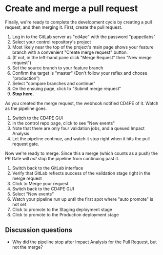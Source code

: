 # Create and merge a pull request

Finally, we're ready to complete the development cycle by creating a pull request, and then merging it.  First, create the pull request.

1. Log in to the GitLab server as "cd4pe" with the password "puppetlabs"
1. Select your control repository's project
1. Most likely near the top of the project's main page shows your feature branch with a convenient "Create merge request" button.
  1. (If not, in the left-hand pane click "Merge Request" then "New merge request")
1. Set the source branch to your feature branch
1. Confirm the target is "master" (Don't follow your reflex and choose "production")
1. Select "compare branches and continue"
1. On the ensuing page, click to "Submit merge request"
1. **Stop here.**

As you created the merge request, the webhook notified CD4PE of it.  Watch as the pipeline goes.

1. Switch to the CD4PE GUI
1. In the control repo page, click to see "New events"
1. Note that there are only four validation jobs, and a queued Impact Analysis
1. Let the pipeline continue, and watch it stop right when it hits the pull request gate.

Now we're ready to merge.  Since this a merge (which counts as a push) the PR Gate will *not* stop the pipeline from continuing past it.

1. Switch back to the GitLab interface
1. Verify that GitLab reflects success of the validation stage right in the merge request
1. Click to Merge your request
1. Switch back to the CD4PE GUI
1. Select "New events"
1. Watch your pipeline run up until the first spot where "auto promote" is not set
1. Click to promote to the Staging deployment stage
1. Click to promote to the Production deployment stage

## Discussion questions

* Why did the pipeline stop after Impact Analysis for the Pull Request, but not the merge?
